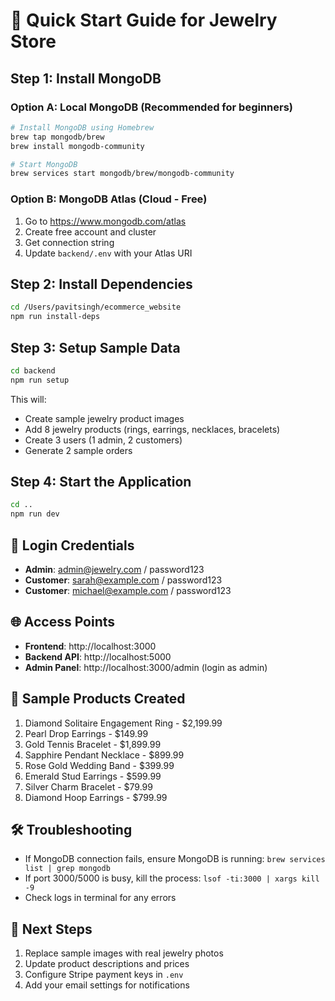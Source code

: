 # 🚀 Quick Start Guide for Jewelry Store

## Step 1: Install MongoDB

### Option A: Local MongoDB (Recommended for beginners)
```bash
# Install MongoDB using Homebrew
brew tap mongodb/brew
brew install mongodb-community

# Start MongoDB
brew services start mongodb/brew/mongodb-community
```

### Option B: MongoDB Atlas (Cloud - Free)
1. Go to https://www.mongodb.com/atlas
2. Create free account and cluster
3. Get connection string
4. Update `backend/.env` with your Atlas URI

## Step 2: Install Dependencies
```bash
cd /Users/pavitsingh/ecommerce_website
npm run install-deps
```

## Step 3: Setup Sample Data
```bash
cd backend
npm run setup
```
This will:
- Create sample jewelry product images
- Add 8 jewelry products (rings, earrings, necklaces, bracelets)
- Create 3 users (1 admin, 2 customers)
- Generate 2 sample orders

## Step 4: Start the Application
```bash
cd ..
npm run dev
```

## 🔑 Login Credentials
- **Admin**: admin@jewelry.com / password123
- **Customer**: sarah@example.com / password123
- **Customer**: michael@example.com / password123

## 🌐 Access Points
- **Frontend**: http://localhost:3000
- **Backend API**: http://localhost:5000
- **Admin Panel**: http://localhost:3000/admin (login as admin)

## 💎 Sample Products Created
1. Diamond Solitaire Engagement Ring - $2,199.99
2. Pearl Drop Earrings - $149.99
3. Gold Tennis Bracelet - $1,899.99
4. Sapphire Pendant Necklace - $899.99
5. Rose Gold Wedding Band - $399.99
6. Emerald Stud Earrings - $599.99
7. Silver Charm Bracelet - $79.99
8. Diamond Hoop Earrings - $799.99

## 🛠️ Troubleshooting
- If MongoDB connection fails, ensure MongoDB is running: `brew services list | grep mongodb`
- If port 3000/5000 is busy, kill the process: `lsof -ti:3000 | xargs kill -9`
- Check logs in terminal for any errors

## 📝 Next Steps
1. Replace sample images with real jewelry photos
2. Update product descriptions and prices
3. Configure Stripe payment keys in `.env`
4. Add your email settings for notifications